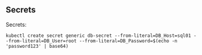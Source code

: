 ## Secrets


Secrets:
```shell
kubectl create secret generic db-secret --from-literal=DB_Host=sql01 --from-literal=DB_User=root --from-literal=DB_Password=$(echo -n 'password123' | base64)
```